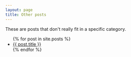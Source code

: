 ```yaml
---
layout: page
title: Other posts
---
```

These are posts that don't really fit in a specific category.

<ul>
  {% for post in site.posts %}
    <li>
      <a href="{{ post.url }}">{{ post.title }}</a>
    </li>
  {% endfor %}
</ul>
